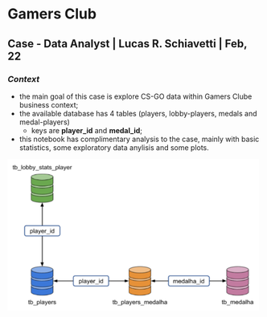 # **Gamers Club**

## **Case - Data Analyst | Lucas R. Schiavetti | Feb, 22**

### *Context*

* the main goal of this case is explore CS-GO data within Gamers Clube business context; 
* the available database has 4 tables (players, lobby-players, medals and medal-players) 
  * keys are **player_id** and **medal_id**;
* this notebook has complimentary analysis to the case, mainly with basic statistics, some exploratory data anylisis and some plots.

<img src="./figs/mer.png" alt="drawing" style="width:500px;"/>
